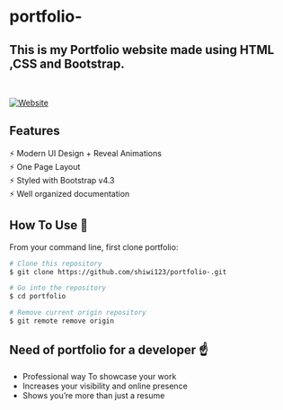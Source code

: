 # portfolio-
	
## This is my Portfolio website made using  HTML ,CSS and Bootstrap.

<br>

  [![Website](https://img.shields.io/badge/-Website-blue)](https://shiwi123.github.io/portfolio-/)


 ## Features

⚡️ Modern UI Design + Reveal Animations\
⚡️ One Page Layout\
⚡️ Styled with Bootstrap v4.3\
⚡️ Well organized documentation 

## How To Use 🔧

From your command line, first clone portfolio:

```bash
# Clone this repository
$ git clone https://github.com/shiwi123/portfolio-.git

# Go into the repository
$ cd portfolio

# Remove current origin repository
$ git remote remove origin
```
## Need of portfolio for a developer ☝️

- Professional way To showcase your work
- Increases your visibility and online presence
- Shows you’re more than just a resume
